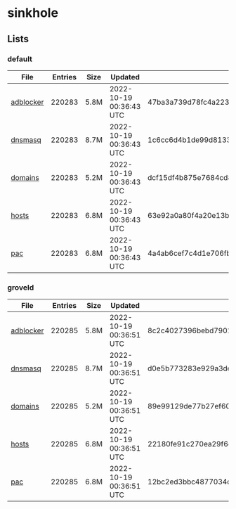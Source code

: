 # sinkhole

## Lists

### default

|File|Entries|Size|Updated|Hash|
|-|-|-|-|-|
|[adblocker](https://raw.githubusercontent.com/groveld/sinkhole/lists/default/adblocker.txt)|220283|5.8M|2022-10-19 00:36:43 UTC|47ba3a739d78fc4a223f3844db161ed52947f74aa43e2cf26e338f031b4b7b11|
|[dnsmasq](https://raw.githubusercontent.com/groveld/sinkhole/lists/default/dnsmasq.txt)|220283|8.7M|2022-10-19 00:36:43 UTC|1c6cc6d4b1de99d8133c2b0ab374ca6d9ad7b0763962607255ef16f587b360bd|
|[domains](https://raw.githubusercontent.com/groveld/sinkhole/lists/default/domains.txt)|220283|5.2M|2022-10-19 00:36:43 UTC|dcf15df4b875e7684cd87987f824d13a3583ec438b8c285034e3537ad6e4dd3b|
|[hosts](https://raw.githubusercontent.com/groveld/sinkhole/lists/default/hosts.txt)|220283|6.8M|2022-10-19 00:36:43 UTC|63e92a0a80f4a20e13bea7880347ccadf3676d8e125eddd2d98bfd35638658f2|
|[pac](https://raw.githubusercontent.com/groveld/sinkhole/lists/default/pac.txt)|220283|6.8M|2022-10-19 00:36:43 UTC|4a4ab6cef7c4d1e706fbadceed15b7513042f6e8f454064ea8cbb8c93623fb97|

### groveld

|File|Entries|Size|Updated|Hash|
|-|-|-|-|-|
|[adblocker](https://raw.githubusercontent.com/groveld/sinkhole/lists/groveld/adblocker.txt)|220285|5.8M|2022-10-19 00:36:51 UTC|8c2c4027396bebd7901a40a25a94f3b2256847c007ffee3c5efb7d5f1e53905a|
|[dnsmasq](https://raw.githubusercontent.com/groveld/sinkhole/lists/groveld/dnsmasq.txt)|220285|8.7M|2022-10-19 00:36:51 UTC|d0e5b773283e929a3de79c9c5f949c7dfd781363063df7b34ed6983a8f9250e6|
|[domains](https://raw.githubusercontent.com/groveld/sinkhole/lists/groveld/domains.txt)|220285|5.2M|2022-10-19 00:36:51 UTC|89e99129de77b27ef6043d6ca782ed438eb6e581846712162317c70658d1b666|
|[hosts](https://raw.githubusercontent.com/groveld/sinkhole/lists/groveld/hosts.txt)|220285|6.8M|2022-10-19 00:36:51 UTC|22180fe91c270ea29f6c3bcfc4024b7bca21fe4fd430fe5ef7209cc2ed027609|
|[pac](https://raw.githubusercontent.com/groveld/sinkhole/lists/groveld/pac.txt)|220285|6.8M|2022-10-19 00:36:51 UTC|12bc2ed3bbc4877034d4184051c7550502ebdf6ac510cc7c9e8178743aa42d2f|
